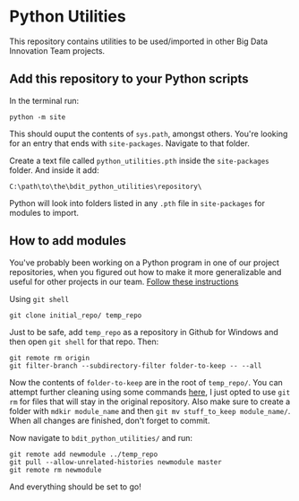 # Python Utilities

This repository contains utilities to be used/imported in other Big Data Innovation Team projects.

## Add this repository to your Python scripts

In the terminal run:

`python -m site`

This should ouput the contents of `sys.path`, amongst others. You're looking for an entry that ends with `site-packages`. Navigate to that folder.

Create a text file called `python_utilities.pth` inside the `site-packages` folder. And inside it add:
```
C:\path\to\the\bdit_python_utilities\repository\
```

Python will look into folders listed in any `.pth` file in `site-packages` for modules to import.

## How to add modules

You've probably been working on a Python program in one of our project repositories, when you figured out how to make it more generalizable and useful for other projects in our team. [Follow these instructions](http://gbayer.com/development/moving-files-from-one-git-repository-to-another-preserving-history/)

Using `git shell`
```shell
git clone initial_repo/ temp_repo
```

Just to be safe, add `temp_repo` as a repository in Github for Windows and then open `git shell` for that repo. Then:

```shell
git remote rm origin 
git filter-branch --subdirectory-filter folder-to-keep -- --all
```

Now the contents of `folder-to-keep` are in the root of `temp_repo/`. You can attempt further cleaning using some commands [here](https://git-scm.com/docs/git-filter-branch), I just opted to use `git rm` for files that will stay in the original repository. Also make sure to create a folder with `mdkir module_name` and then `git mv stuff_to_keep module_name/`. When all changes are finished, don't forget to commit.

Now navigate to `bdit_python_utilities/` and run:
```shell
git remote add newmodule ../temp_repo
git pull --allow-unrelated-histories newmodule master
git remote rm newmodule
```
And everything should be set to go!
